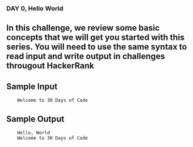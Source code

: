 ### DAY 0, Hello World

## In this challenge, we review some basic concepts that we will get you started with this series. You will need to use the same syntax to read input and write output in challenges througout HackerRank
## Sample Input
```
    Welcome to 30 Days of Code
```

## Sample Output
```
    Hello, World
    Welcome to 30 Days of Code
```
